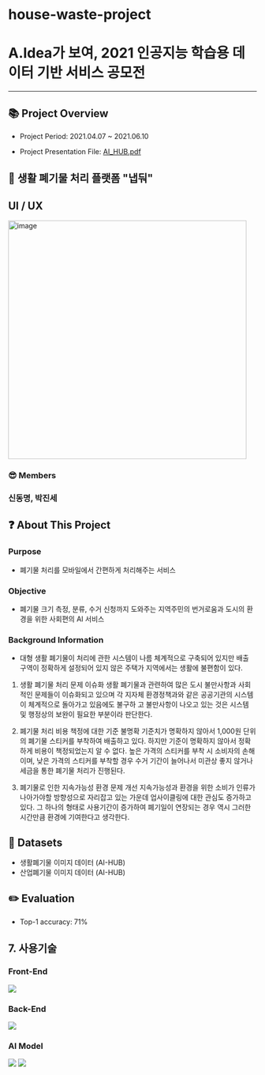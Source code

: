 # house-waste-project

# A.Idea가 보여, 2021 인공지능 학습용 데이터 기반 서비스 공모전

---

## 📚 Project Overview

- Project Period: 2021.04.07 ~ 2021.06.10

- Project Presentation File: [AI_HUB.pdf](https://github.com/sdm6410/house-waste-project/files/10419456/AI_HUB.pdf)



## 👀 생활 폐기물 처리 플랫폼 "냅둬"

## UI / UX

<img width="483" alt="image" src="https://user-images.githubusercontent.com/41135138/212523305-2b8f7738-0e4e-4c32-9241-649efdd1706f.png">

### 😎 Members

### 신동명, 박진세

## **❓ About This Project**

### Purpose

- 폐기물 처리를 모바일에서 간편하게 처리해주는 서비스

### Objective

- 폐기물 크기 측정, 분류, 수거 신청까지 도와주는 지역주민의 번거로움과 도시의 환경을 위한 사회편의 AI 서비스


### Background Information

- 대형 생활 폐기물이 처리에 관한 시스템이 나름 체계적으로 구축되어 있지만 배출 구역이 정확하게 설정되어 있지 않은 주택가 지역에서는 생활에 불편함이 있다.
1) 생활 폐기물 처리 문제 이슈화
생활 폐기물과 관련하여 많은 도시 불만사항과 사회적인 문제들이 이슈화되고 있으며 각 지자체 환경정책과와 같은 공공기관의 시스템이 체계적으로 돌아가고 있음에도 불구하 고 불만사항이 나오고 있는 것은 시스템 및 행정상의 보완이 필요한 부분이라 판단한다.

2) 폐기물 처리 비용 책정에 대한 기준 불명확
기준치가 명확하지 않아서 1,000원 단위의 폐기물 스티커를 부착하여 배출하고 있다. 하지만 기준이 명확하지 않아서 정확하게 비용이 책정되었는지 알 수 없다.
높은 가격의 스티커를 부착 시 소비자의 손해이며, 낮은 가격의 스티커를 부착할 경우 수거 기간이 늘어나서 미관상 좋지 않거나 세금을 통한 폐기물 처리가 진행된다.

3) 폐기물로 인한 지속가능성 환경 문제 개선
지속가능성과 환경을 위한 소비가 인류가 나아가야할 방향성으로 자리잡고 있는 가운데 업사이클링에 대한 관심도 증가하고 있다. 그 하나의 형태로 사용기간이 증가하여 폐기일이 연장되는 경우 역시 그러한 시간만큼 환경에 기여한다고 생각한다.


## 💾 Datasets

- 생활폐기물 이미지 데이터 (AI-HUB)
- 산업폐기물 이미지 데이터 (AI-HUB)

## ✏️ Evaluation

- Top-1 accuracy: 71%

## 7. 사용기술

### Front-End
<img src="https://img.shields.io/badge/Android-3DDC84?style=flat-square&logo=android&logoColor=white"/>

### Back-End
<img src="https://img.shields.io/badge/Node.js-339933?style=flat-square&logo=Node.js&logoColor=white"/>

### AI Model
<img src="https://img.shields.io/badge/PyTorch-EE4C2C?style=for-the-badge&logo=PyTorch&logoColor=white"/> <img src="https://img.shields.io/badge/TensorFlow-FF6F00?style=for-the-badge&logo=TensorFlow&logoColor=white"/>
